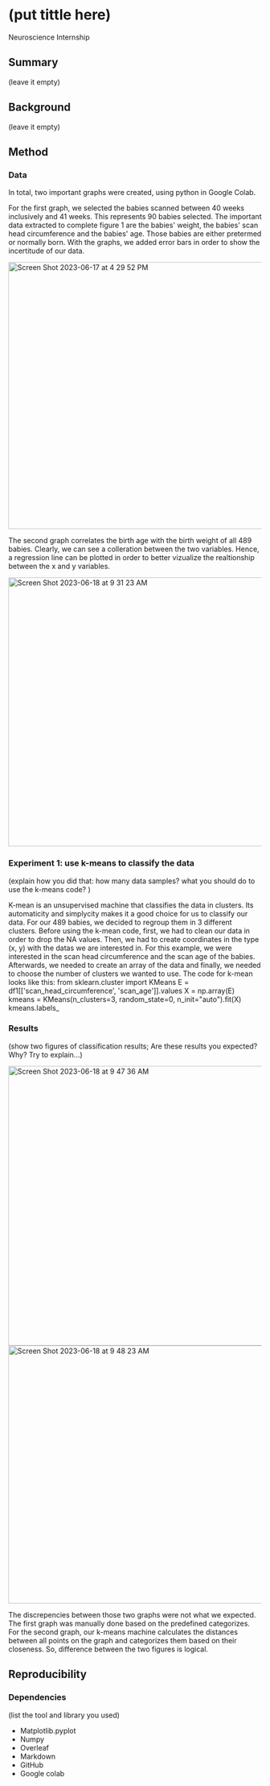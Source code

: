 # (put tittle here)
Neuroscience Internship


## Summary
(leave it empty)

## Background
(leave it empty)

## Method

### Data 

In total, two important graphs were created, using python in Google Colab.

For the first graph, we selected the babies scanned between 40 weeks inclusively and 41 weeks. This represents 90 babies selected. The important data extracted to complete figure 1 are the babies' weight, the babies' scan head circumference and the babies' age. Those babies are either pretermed or normally born. With the graphs, we added error bars in order to show the incertitude of our data.

<img width="530" alt="Screen Shot 2023-06-17 at 4 29 52 PM" src="https://github.com/kyliexxu/dMRI_data_analysis/assets/135480679/092b5dd5-c74a-4cb6-bfc4-bf65d4ee59f7">

The second graph correlates the birth age with the birth weight of all 489 babies. Clearly, we can see a colleration between the two variables. Hence, a regression line can be plotted in order to better vizualize the realtionship between the x and y variables.

<img width="534" alt="Screen Shot 2023-06-18 at 9 31 23 AM" src="https://github.com/kyliexxu/dMRI_data_analysis/assets/135480679/60fd48d0-71f4-4816-87c2-1b4d5d636aac">


### Experiment 1: use k-means to classify the data
(explain how you did that: how many data samples? what you should do to use the k-means code? )

K-mean is an unsupervised machine that classifies the data in clusters. Its automaticity and simplycity makes it a good choice for us to classify our data. For our 489 babies, we decided to regroup them in 3 different clusters. Before using the k-mean code, first, we had to clean our data in order to drop the NA values. Then, we had to create coordinates in the type (x, y) with the datas we are interested in. For this example, we were interested in the scan head circumference and the scan age of the babies. Afterwards, we needed to create an array of the data and finally, we needed to choose the number of clusters we wanted to use.
The code for k-mean looks like this:
    from sklearn.cluster import KMeans
    E = df1[['scan_head_circumference', 'scan_age']].values
    X = np.array(E)
    kmeans = KMeans(n_clusters=3, random_state=0, n_init="auto").fit(X)
    kmeans.labels_

### Results 
(show two figures of classification results; Are these results you expected? Why? Try to explain...)

<img width="555" alt="Screen Shot 2023-06-18 at 9 47 36 AM" src="https://github.com/kyliexxu/dMRI_data_analysis/assets/135480679/e1f35031-e100-46dc-b776-4adf48f09eb6">

<img width="512" alt="Screen Shot 2023-06-18 at 9 48 23 AM" src="https://github.com/kyliexxu/dMRI_data_analysis/assets/135480679/a07e383b-d453-40b4-a6b6-946b8d09be5c">

The discrepencies between those two graphs were not what we expected. The first graph was manually done based on the predefined categorizes. For the second graph, our k-means machine calculates the distances between all points on the graph and categorizes them based on their closeness. So, difference between the two figures is logical.

## Reproducibility

### Dependencies
(list the tool and library you used)
* Matplotlib.pyplot
* Numpy
* Overleaf
* Markdown
* GitHub
* Google colab



